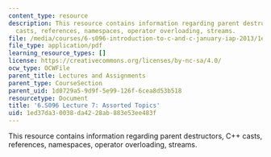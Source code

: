 ```yaml
---
content_type: resource
description: This resource contains information regarding parent destructors, C++
  casts, references, namespaces, operator overloading, streams.
file: /media/courses/6-s096-introduction-to-c-and-c-january-iap-2013/1ed37da30038da4228ab883e53ee483f_MIT6_S096_IAP13_lec7.pdf
file_type: application/pdf
learning_resource_types: []
license: https://creativecommons.org/licenses/by-nc-sa/4.0/
ocw_type: OCWFile
parent_title: Lectures and Assignments
parent_type: CourseSection
parent_uid: 1d0729a5-9d9f-5e99-126f-6cea8d53b518
resourcetype: Document
title: '6.S096 Lecture 7: Assorted Topics'
uid: 1ed37da3-0038-da42-28ab-883e53ee483f
---
```

This resource contains information regarding parent destructors, C++ casts, references, namespaces, operator overloading, streams.